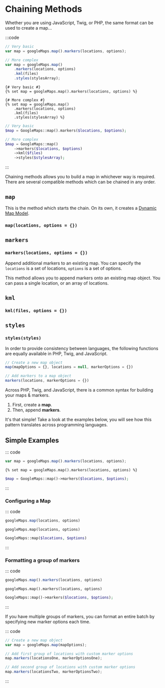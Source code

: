 # Chaining Methods

Whether you are using JavaScript, Twig, or PHP, the same format can be used to create a map...

:::code
```js
// Very basic
var map = googleMaps.map().markers(locations, options);

// More complex
var map = googleMaps.map()
    .markers(locations, options)
    .kml(files)
    .styles(stylesArray);
```
```twig
{# Very basic #}
{% set map = googleMaps.map().markers(locations, options) %}

{# More complex #}
{% set map = googleMaps.map()
    .markers(locations, options)
    .kml(files)
    .styles(stylesArray) %}
```
```php
// Very basic
$map = GoogleMaps::map().markers($locations, $options);

// More complex
$map = GoogleMaps::map()
    ->markers($locations, $options)
    ->kml($files)
    ->styles($stylesArray);
```
:::

Chaining methods allows you to build a map in whichever way is required. There are several compatible methods which can be chained in any order.

## `map`

This is the method which starts the chain. On its own, it creates a [Dynamic Map Model](/models/dynamic-map-model/).

### `map(locations, options = {})`



## `markers`

### `markers(locations, options = {})`

Append additional markers to an existing map. You can specify the `locations` is a set of locations, `options` is a set of options.

This method allows you to append markers onto an existing map object. You can pass a single location, or an array of locations.



## `kml`
### `kml(files, options = {})`

## `styles`
### `styles(styles)`








In order to provide consistency between languages, the following functions are equally available in PHP, Twig, and JavaScript.

```js
// Create a new map object
map(mapOptions = {}, locations = null, markerOptions = {})

// Add markers to a map object
markers(locations, markerOptions = {})
```

Across PHP, Twig, and JavaScript, there is a common syntax for building your maps & markers.

1. First, create a **map**.
2. Then, append **markers**.

It's that simple! Take a look at the examples below, you will see how this pattern translates across programming languages.

## Simple Examples

::: code
```js
var map = googleMaps.map().markers(locations, options);
```
```twig
{% set map = googleMaps.map().markers(locations, options) %}
```
```php
$map = GoogleMaps::map()->markers($locations, $options);
```
:::

### Configuring a Map

::: code
```js
googleMaps.map(locations, options)
```
```twig
googleMaps.map(locations, options)
```
```php
GoogleMaps::map($locations, $options)
```
:::

### Formatting a group of markers

::: code
```js
googleMaps.map().markers(locations, options)
```
```twig
googleMaps.map().markers(locations, options)
```
```php
GoogleMaps::map()->markers($locations, $options);
```
:::

If you have multiple groups of markers, you can format an entire batch by specifying new marker options each time.

::: code
```js
// Create a new map object
var map = googleMaps.map(mapOptions);

// Add first group of locations with custom marker options
map.markers(locationsOne, markerOptionsOne);

// Add second group of locations with custom marker options
map.markers(locationsTwo, markerOptionsTwo);
```
:::
